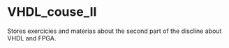 # VHDL_couse_II
Stores exercicies and materias about the second part of the discline about VHDL and FPGA. 
